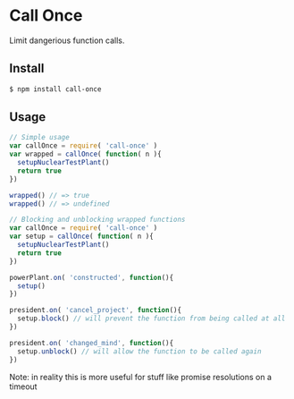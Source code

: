 # Call Once

Limit dangerious function calls.

## Install

```sh
$ npm install call-once
```

## Usage

```js
// Simple usage
var callOnce = require( 'call-once' )
var wrapped = callOnce( function( n ){
  setupNuclearTestPlant()
  return true
})

wrapped() // => true
wrapped() // => undefined
```

```js
// Blocking and unblocking wrapped functions
var callOnce = require( 'call-once' )
var setup = callOnce( function( n ){
  setupNuclearTestPlant()
  return true
})

powerPlant.on( 'constructed', function(){
  setup()
})

president.on( 'cancel_project', function(){
  setup.block() // will prevent the function from being called at all
})

president.on( 'changed_mind', function(){
  setup.unblock() // will allow the function to be called again
})
```

Note: in reality this is more useful for stuff like promise resolutions on a timeout
